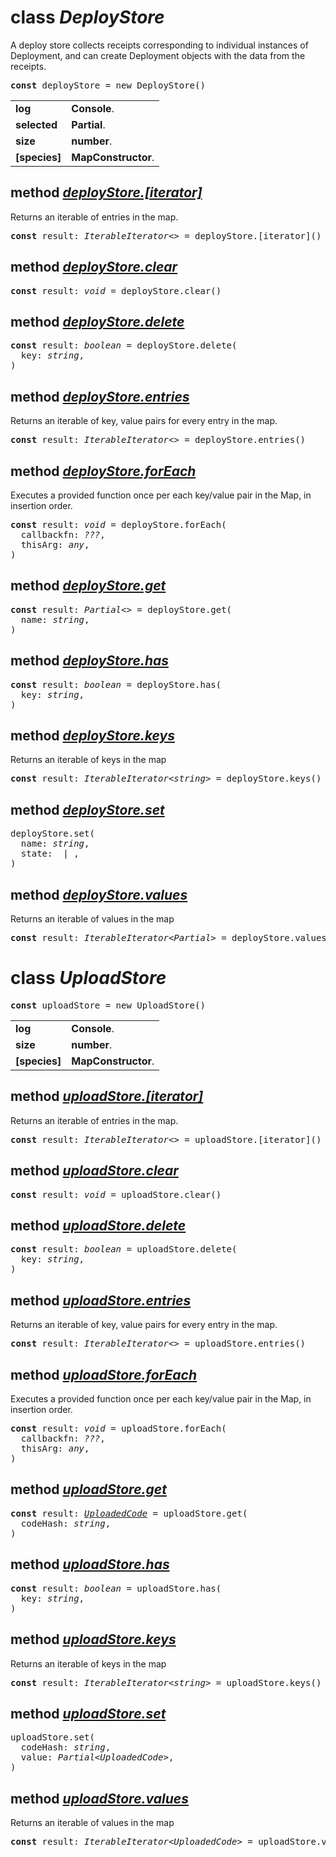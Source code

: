 <!-- @hackbg/docs: begin -->

# class *DeployStore*
A deploy store collects receipts corresponding to individual instances of Deployment,
and can create Deployment objects with the data from the receipts.

<pre>
<strong>const</strong> deployStore = new DeployStore()
</pre>

<table><tbody>
<tr><td valign="top">
<strong>log</strong></td>
<td><strong>Console</strong>. </td></tr>
<tr><td valign="top">
<strong>selected</strong></td>
<td><strong>Partial</strong>. </td></tr>
<tr><td valign="top">
<strong>size</strong></td>
<td><strong>number</strong>. </td></tr>
<tr><td valign="top">
<strong>[species]</strong></td>
<td><strong>MapConstructor</strong>. </td></tr></tbody></table>

## method [*deployStore.[iterator]*](https://github.com/hackbg/fadroma/tree/v2/node_modules/.pnpm/typescript@5.3.3/node_modules/typescript/lib/lib.es2015.iterable.d.ts)
Returns an iterable of entries in the map.
<pre>
<strong>const</strong> result: <em>IterableIterator&lt;&gt;</em> = deployStore.[iterator]()
</pre>

## method [*deployStore.clear*](https://github.com/hackbg/fadroma/tree/v2/node_modules/.pnpm/typescript@5.3.3/node_modules/typescript/lib/lib.es2015.collection.d.ts)
<pre>
<strong>const</strong> result: <em>void</em> = deployStore.clear()
</pre>

## method [*deployStore.delete*](https://github.com/hackbg/fadroma/tree/v2/node_modules/.pnpm/typescript@5.3.3/node_modules/typescript/lib/lib.es2015.collection.d.ts)

<pre>
<strong>const</strong> result: <em>boolean</em> = deployStore.delete(
  key: <em>string</em>,
)
</pre>

## method [*deployStore.entries*](https://github.com/hackbg/fadroma/tree/v2/node_modules/.pnpm/typescript@5.3.3/node_modules/typescript/lib/lib.es2015.iterable.d.ts)
Returns an iterable of key, value pairs for every entry in the map.
<pre>
<strong>const</strong> result: <em>IterableIterator&lt;&gt;</em> = deployStore.entries()
</pre>

## method [*deployStore.forEach*](https://github.com/hackbg/fadroma/tree/v2/node_modules/.pnpm/typescript@5.3.3/node_modules/typescript/lib/lib.es2015.collection.d.ts)
Executes a provided function once per each key/value pair in the Map, in insertion order.
<pre>
<strong>const</strong> result: <em>void</em> = deployStore.forEach(
  callbackfn: <em>???</em>,
  thisArg: <em>any</em>,
)
</pre>

## method [*deployStore.get*](https://github.com/hackbg/fadroma/tree/v2/packages/agent/store.ts)
<pre>
<strong>const</strong> result: <em>Partial&lt;&gt;</em> = deployStore.get(
  name: <em>string</em>,
)
</pre>

## method [*deployStore.has*](https://github.com/hackbg/fadroma/tree/v2/node_modules/.pnpm/typescript@5.3.3/node_modules/typescript/lib/lib.es2015.collection.d.ts)

<pre>
<strong>const</strong> result: <em>boolean</em> = deployStore.has(
  key: <em>string</em>,
)
</pre>

## method [*deployStore.keys*](https://github.com/hackbg/fadroma/tree/v2/node_modules/.pnpm/typescript@5.3.3/node_modules/typescript/lib/lib.es2015.iterable.d.ts)
Returns an iterable of keys in the map
<pre>
<strong>const</strong> result: <em>IterableIterator&lt;string&gt;</em> = deployStore.keys()
</pre>

## method [*deployStore.set*](https://github.com/hackbg/fadroma/tree/v2/packages/agent/store.ts)
<pre>
deployStore.set(
  name: <em>string</em>,
  state: <em> | </em>,
)
</pre>

## method [*deployStore.values*](https://github.com/hackbg/fadroma/tree/v2/node_modules/.pnpm/typescript@5.3.3/node_modules/typescript/lib/lib.es2015.iterable.d.ts)
Returns an iterable of values in the map
<pre>
<strong>const</strong> result: <em>IterableIterator&lt;Partial&gt;</em> = deployStore.values()
</pre>

# class *UploadStore*
<pre>
<strong>const</strong> uploadStore = new UploadStore()
</pre>

<table><tbody>
<tr><td valign="top">
<strong>log</strong></td>
<td><strong>Console</strong>. </td></tr>
<tr><td valign="top">
<strong>size</strong></td>
<td><strong>number</strong>. </td></tr>
<tr><td valign="top">
<strong>[species]</strong></td>
<td><strong>MapConstructor</strong>. </td></tr></tbody></table>

## method [*uploadStore.[iterator]*](https://github.com/hackbg/fadroma/tree/v2/node_modules/.pnpm/typescript@5.3.3/node_modules/typescript/lib/lib.es2015.iterable.d.ts)
Returns an iterable of entries in the map.
<pre>
<strong>const</strong> result: <em>IterableIterator&lt;&gt;</em> = uploadStore.[iterator]()
</pre>

## method [*uploadStore.clear*](https://github.com/hackbg/fadroma/tree/v2/node_modules/.pnpm/typescript@5.3.3/node_modules/typescript/lib/lib.es2015.collection.d.ts)
<pre>
<strong>const</strong> result: <em>void</em> = uploadStore.clear()
</pre>

## method [*uploadStore.delete*](https://github.com/hackbg/fadroma/tree/v2/node_modules/.pnpm/typescript@5.3.3/node_modules/typescript/lib/lib.es2015.collection.d.ts)

<pre>
<strong>const</strong> result: <em>boolean</em> = uploadStore.delete(
  key: <em>string</em>,
)
</pre>

## method [*uploadStore.entries*](https://github.com/hackbg/fadroma/tree/v2/node_modules/.pnpm/typescript@5.3.3/node_modules/typescript/lib/lib.es2015.iterable.d.ts)
Returns an iterable of key, value pairs for every entry in the map.
<pre>
<strong>const</strong> result: <em>IterableIterator&lt;&gt;</em> = uploadStore.entries()
</pre>

## method [*uploadStore.forEach*](https://github.com/hackbg/fadroma/tree/v2/node_modules/.pnpm/typescript@5.3.3/node_modules/typescript/lib/lib.es2015.collection.d.ts)
Executes a provided function once per each key/value pair in the Map, in insertion order.
<pre>
<strong>const</strong> result: <em>void</em> = uploadStore.forEach(
  callbackfn: <em>???</em>,
  thisArg: <em>any</em>,
)
</pre>

## method [*uploadStore.get*](https://github.com/hackbg/fadroma/tree/v2/packages/agent/store.ts)
<pre>
<strong>const</strong> result: <em><a href="#">UploadedCode</a></em> = uploadStore.get(
  codeHash: <em>string</em>,
)
</pre>

## method [*uploadStore.has*](https://github.com/hackbg/fadroma/tree/v2/node_modules/.pnpm/typescript@5.3.3/node_modules/typescript/lib/lib.es2015.collection.d.ts)

<pre>
<strong>const</strong> result: <em>boolean</em> = uploadStore.has(
  key: <em>string</em>,
)
</pre>

## method [*uploadStore.keys*](https://github.com/hackbg/fadroma/tree/v2/node_modules/.pnpm/typescript@5.3.3/node_modules/typescript/lib/lib.es2015.iterable.d.ts)
Returns an iterable of keys in the map
<pre>
<strong>const</strong> result: <em>IterableIterator&lt;string&gt;</em> = uploadStore.keys()
</pre>

## method [*uploadStore.set*](https://github.com/hackbg/fadroma/tree/v2/packages/agent/store.ts)
<pre>
uploadStore.set(
  codeHash: <em>string</em>,
  value: <em>Partial&lt;UploadedCode&gt;</em>,
)
</pre>

## method [*uploadStore.values*](https://github.com/hackbg/fadroma/tree/v2/node_modules/.pnpm/typescript@5.3.3/node_modules/typescript/lib/lib.es2015.iterable.d.ts)
Returns an iterable of values in the map
<pre>
<strong>const</strong> result: <em>IterableIterator&lt;UploadedCode&gt;</em> = uploadStore.values()
</pre>
<!-- @hackbg/docs: end -->
